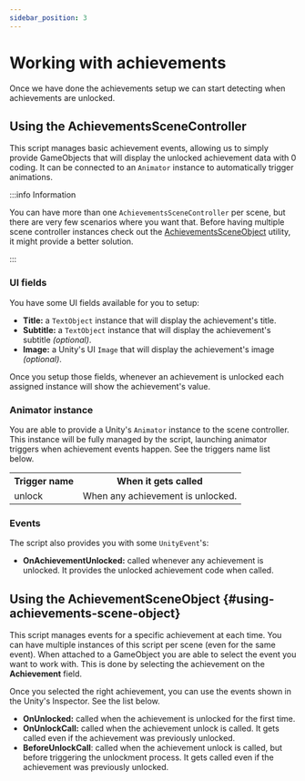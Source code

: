 ```yaml
---
sidebar_position: 3
---
```


# Working with achievements

Once we have done the achievements setup we can start detecting when achievements are unlocked.

## Using the AchievementsSceneController

This script manages basic achievement events, allowing us to simply provide GameObjects that will display the unlocked achievement data with 0 coding. It can be connected to an `Animator` instance to automatically trigger animations.

:::info Information

You can have more than one `AchievementsSceneController` per scene, but there are very few scenarios where you want that.
Before having multiple scene controller instances check out the [AchievementsSceneObject](#using-achievements-scene-object) utility, it might provide a better solution.

:::

### UI fields

You have some UI fields available for you to setup:

- **Title:** a `TextObject` instance that will display the achievement's title.
- **Subtitle:** a `TextObject` instance that will display the achievement's subtitle _(optional)_.
- **Image:** a Unity's UI `Image` that will display the achievement's image _(optional)_.

Once you setup those fields, whenever an achievement is unlocked each assigned instance will show the achievement's value.

### Animator instance

You are able to provide a Unity's `Animator` instance to the scene controller. This instance will be fully managed by the script, launching animator triggers when achievement events happen. See the triggers name list below.

<table>
    <tbody>
        <tr>
            <th>
                Trigger name
            </th>
            <th>
                When it gets called
            </th>
        </tr>
        <tr>
            <td>
                unlock
            </td>
            <td>
                When any achievement is unlocked.
            </td>
        </tr>
    </tbody>
</table>

### Events

The script also provides you with some `UnityEvent`'s:

- **OnAchievementUnlocked:** called whenever any achievement is unlocked. It provides the unlocked achievement code when called.

## Using the AchievementSceneObject {#using-achievements-scene-object}

This script manages events for a specific achievement at each time. You can have multiple instances of this script per scene (even for the same event).
When attached to a GameObject you are able to select the event you want to work with. This is done by selecting the achievement on the **Achievement** field.

Once you selected the right achievement, you can use the events shown in the Unity's Inspector. See the list below.

- **OnUnlocked:** called when the achievement is unlocked for the first time.
- **OnUnlockCall:** called when the achievement unlock is called. It gets called even if the achievement was previously unlocked.
- **BeforeUnlockCall**: called when the achievement unlock is called, but before triggering the unlockment process. It gets called even if the achievement was previously unlocked.
